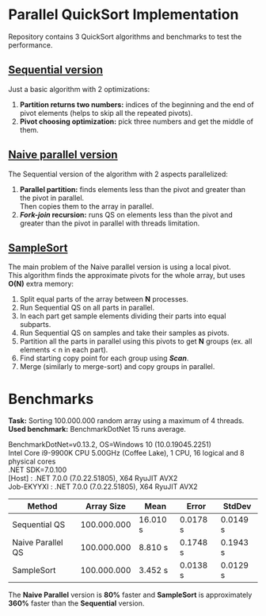 # Parallel QuickSort Implementation

Repository contains 3 QuickSort algorithms and benchmarks to test the performance.

## [Sequential version](https://github.com/Coomman/ParallelQuickSort/blob/494ac9a6cbe5582e7277470f9e045b5a2015cc86/ParallelQuickSort.Core/Sorters/Sorter.cs#L8)
Just a basic algorithm with 2 optimizations:
1. **Partition returns two numbers:** indices of the beginning and the end of pivot elements (helps to skip all the repeated pivots).
2. **Pivot choosing optimization:** pick three numbers and get the middle of them.

## [Naive parallel version](https://github.com/Coomman/ParallelQuickSort/blob/494ac9a6cbe5582e7277470f9e045b5a2015cc86/ParallelQuickSort.Core/Sorters/Sorter.cs#L13)
The Sequential version of the algorithm with 2 aspects parallelized:
1. **Parallel partition:** finds elements less than the pivot and greater than the pivot in parallel.  
Then copies them to the array in parallel.
2. ***Fork-join* recursion:** runs QS on elements less than the pivot and greater than the pivot in parallel with threads limitation.

## [SampleSort](https://github.com/Coomman/ParallelQuickSort/blob/494ac9a6cbe5582e7277470f9e045b5a2015cc86/ParallelQuickSort.Core/Sorters/SampleSorter.cs#L7)
The main problem of the Naive parallel version is using a local pivot.  
This algorithm finds the approximate pivots for the whole array, but uses **O(N)** extra memory:
1. Split equal parts of the array between **N** processes.
2. Run Sequential QS on all parts in parallel.
3. In each part get sample elements dividing their parts into equal subparts.
4. Run Sequential QS on samples and take their samples as pivots.
5. Partition all the parts in parallel using this pivots to get **N** groups (ex. all elements < n in each part).
6. Find starting copy point for each group using ***Scan***.
7. Merge (similarly to merge-sort) and copy groups in parallel.

# Benchmarks
**Task:** Sorting 100.000.000 random array using a maximum of 4 threads.  
**Used benchmark:** BenchmarkDotNet 15 runs average.

BenchmarkDotNet=v0.13.2, OS=Windows 10 (10.0.19045.2251)  
Intel Core i9-9900K CPU 5.00GHz (Coffee Lake), 1 CPU, 16 logical and 8 physical cores  
.NET SDK=7.0.100  
[Host]     : .NET 7.0.0 (7.0.22.51805), X64 RyuJIT AVX2  
Job-EKYYXI : .NET 7.0.0 (7.0.22.51805), X64 RyuJIT AVX2

| Method            | Array Size  | Mean     | Error    | StdDev   |
|-------------------|-------------|----------|----------|----------|
| Sequential QS     | 100.000.000 | 16.010 s | 0.0178 s | 0.0149 s |
| Naive Parallel QS | 100.000.000 | 8.810 s  | 0.1748 s | 0.1943 s |
| SampleSort        | 100.000.000 | 3.452 s  | 0.0138 s | 0.0129 s |

The **Naive Parallel** version is **80%** faster and **SampleSort** is approximately **360%** faster than the **Sequential** version.
